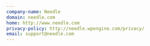 ```yaml
---
company-name: Needle
domain: needle.com
home: http://www.needle.com
privacy-policy: http://needle.wpengine.com/privacy/
email: support@needle.com
---
```





